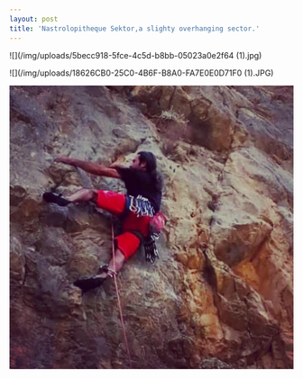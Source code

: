 ```yaml
---
layout: post
title: 'Nastrolopitheque Sektor,a slighty overhanging sector.'
---
```

![](/img/uploads/5becc918-5fce-4c5d-b8bb-05023a0e2f64 (1).jpg)

![](/img/uploads/18626CB0-25C0-4B6F-B8A0-FA7E0E0D71F0 (1).JPG)

![](/img/uploads/74251B42-AA97-4350-A29A-7163E9CF3D01.JPG)

![]()
